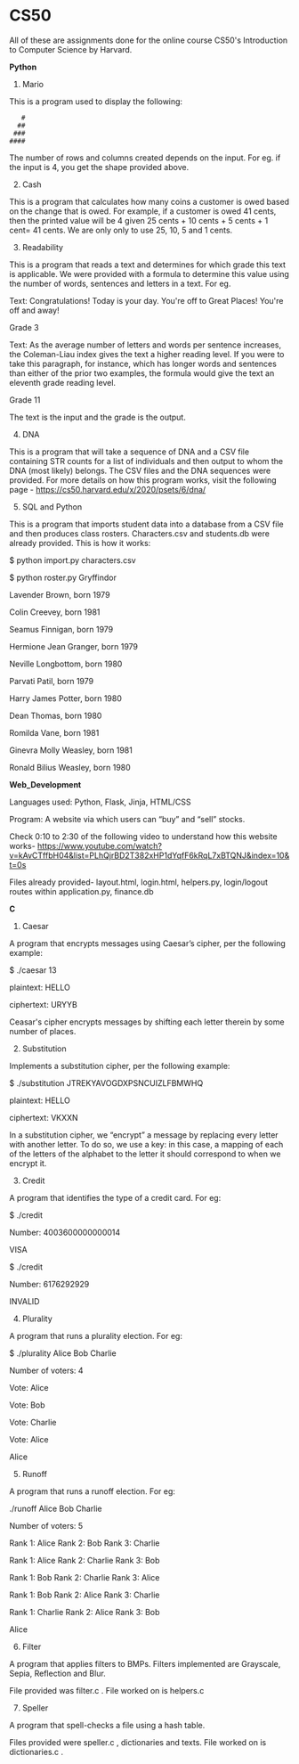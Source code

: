 # CS50
All of these are assignments done for the online course CS50's Introduction to Computer Science by Harvard. 

**Python**
1) Mario

This is a program used to display the following:

       #     
      ##    
     ###   
    ####   
    
The number of rows and columns created depends on the input. For eg. if the input is 4, you get the shape provided above.

2) Cash

This is a program that calculates how many coins a customer is owed based on the change that is owed. For example, if a customer is owed 41 cents, then the printed value will be 4 given 25 cents + 10 cents + 5 cents + 1 cent= 41 cents. We are only only to use 25, 10, 5 and 1 cents. 

3) Readability

This is a program that reads a text and determines for which grade this text is applicable. We were provided with a formula to determine this value using the
number of words, sentences and letters in a text.
For eg.

Text: Congratulations! Today is your day. You're off to Great Places! You're off and away!

Grade 3

Text: As the average number of letters and words per sentence increases, the Coleman-Liau index gives the text a higher reading level. If you were to take this paragraph, for instance, which has longer words and sentences than either of the prior two examples, the formula would give the text an eleventh grade reading level.

Grade 11

The text is the input and the grade is the output.

4) DNA

This is a program that will take a sequence of DNA and a CSV file containing STR counts for a list of individuals and then output
to whom the DNA (most likely) belongs. The CSV files and the DNA sequences were provided. 
For more details on how this program works, visit the following page - https://cs50.harvard.edu/x/2020/psets/6/dna/

5) SQL and Python

This is a program that imports student data into a database from a CSV file and then produces class rosters.
Characters.csv and students.db were already provided. This is how it works:

$ python import.py characters.csv

$ python roster.py Gryffindor

Lavender Brown, born 1979

Colin Creevey, born 1981

Seamus Finnigan, born 1979

Hermione Jean Granger, born 1979

Neville Longbottom, born 1980

Parvati Patil, born 1979

Harry James Potter, born 1980

Dean Thomas, born 1980

Romilda Vane, born 1981

Ginevra Molly Weasley, born 1981

Ronald Bilius Weasley, born 1980 


**Web_Development**

Languages used: Python, Flask, Jinja, HTML/CSS

Program: A website via which users can “buy” and “sell” stocks. 

Check 0:10 to 2:30 of the following video to understand how this website works- https://www.youtube.com/watch?v=kAvCTffbH04&list=PLhQjrBD2T382xHP1dYqfF6kRqL7xBTQNJ&index=10&t=0s

Files already provided- layout.html, login.html, helpers.py, login/logout routes within application.py, finance.db

**C**
1) Caesar

A program that encrypts messages using Caesar’s cipher, per the following example:

$ ./caesar 13

plaintext:  HELLO

ciphertext: URYYB

Ceasar's cipher encrypts messages by shifting each letter therein by some number of places. 

2) Substitution

Implements a substitution cipher, per the following example:

$ ./substitution JTREKYAVOGDXPSNCUIZLFBMWHQ

plaintext:  HELLO

ciphertext: VKXXN

In a substitution cipher, we “encrypt” a message by replacing every letter with another letter. To do so, we use a key: in this case, a mapping of each of the letters of the alphabet to the letter it should correspond to when we encrypt it.

3) Credit

A program that identifies the type of a credit card. For eg:

$ ./credit

Number: 4003600000000014

VISA

$ ./credit

Number: 6176292929

INVALID

4) Plurality

A program that runs a plurality election. For eg:

$ ./plurality Alice Bob Charlie

Number of voters: 4

Vote: Alice

Vote: Bob

Vote: Charlie

Vote: Alice

Alice

5) Runoff

A program that runs a runoff election. For eg:

./runoff Alice Bob Charlie

Number of voters: 5

Rank 1: Alice
Rank 2: Bob
Rank 3: Charlie

Rank 1: Alice
Rank 2: Charlie
Rank 3: Bob

Rank 1: Bob
Rank 2: Charlie
Rank 3: Alice

Rank 1: Bob
Rank 2: Alice
Rank 3: Charlie

Rank 1: Charlie
Rank 2: Alice
Rank 3: Bob

Alice

6) Filter

A program that applies filters to BMPs. Filters implemented are Grayscale, Sepia, Reflection and Blur. 

File provided was filter.c . File worked on is helpers.c

7) Speller

A program that spell-checks a file using a hash table. 

Files provided were speller.c , dictionaries and texts. File worked on is dictionaries.c . 


